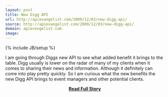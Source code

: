 ```yaml
---
layout: post
title: New Digg API
url: http://apievangelist.com/2009/12/03/new-digg-api/
source: http://apievangelist.com/2009/12/03/new-digg-api/
domain: apievangelist.com
image: 
---
```

{% include JB/setup %}<p>I am going through Diggs new API to see what added benefit it brings to the table. Digg usually is lower on the radar of many of my clients when it comes to sharing their news and information.
Although it definitely can come into play pretty quickly.
So I am curious what the new benefits the new Digg API brings to event managers and other potential clients.
</p>
<center><p><a href="http://apievangelist.com/2009/12/03/new-digg-api/" style='padding:25px; font-sze:18px; font-weight: bold;'>Read Full Story</a></p></center>
